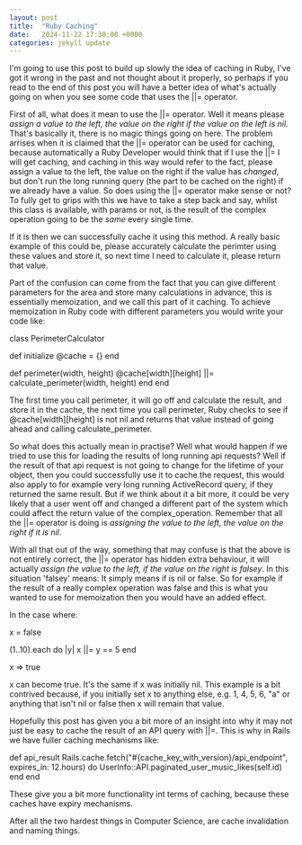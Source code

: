 ```yaml
---
layout: post
title:  "Ruby Caching"
date:   2024-11-22 17:30:00 +0000
categories: jekyll update
---
```


I'm going to use this post to build up slowly the idea of caching in Ruby, I've got it wrong in the past and not thought about it properly, so perhaps if you read to the end of this post you will have a better idea of what's actually going on when you see some code that uses the ||= operator.

First of all, what does it mean to use the ||= operator. Well it means please *assign a value to the left, the value on the right if the value on the left is nil.* That's basically it, there is no magic things going on here. The problem arrises when it is claimed that the ||= operator can be used for caching, because automatically a Ruby Developer would think that if I use the ||= I will get caching, and caching in this way would refer to the fact, please assign a value to the left, the value on the right if the value has *changed*, but don't run the long running query (the part to be cached on the right) if we already have a value. So does using the ||= operator make sense or not? To fully get to grips with this we have to take a step back and say, whilst this class is available, with params or not, is the result of the complex operation going to be the *same* every single time. 

If it is then we can successfully cache it using this method. A really basic example of this could be, please accurately calculate the perimter using these values and store it, so next time I need to calculate it, please return that value.

Part of the confusion can come from the fact that you can give different parameters for the area and store many calculations in advance, this is essentially memoization, and we call this part of it caching. To achieve memoization in Ruby code with different parameters you would write your code like:

class PerimeterCalculator

  def initialize
    @cache = {}
  end

  def perimeter(width, height)
    @cache[width][height] ||= calculate_perimeter(width, height)
  end
end

The first time you call perimeter, it will go off and calculate the result, and store it in the cache, the next time you call perimeter, Ruby checks to see if @cache[width][height] is not nil and returns that value instead of going ahead and calling calculate_perimeter.

So what does this actually mean in practise? Well what would happen if we tried to use this for loading the results of long running api requests? Well if the result of that api request is not going to change for the lifetime of your object, then you could successfully use it to cache the request, this would also apply to for example very long running ActiveRecord query, if they returned the same result. But if we think about it a bit more, it could be very likely that a user went off and changed a different part of the system which could affect the return value of the complex_operation. Remember that all the ||= operator is doing is *assigning the value to the left, the value on the right if it is nil*.

With all that out of the way, something that may confuse is that the above is not entirely correct, the ||= operator has hidden extra behaviour, it will actually *assign the value to the left, if the value on the right is falsey*. In this situation 'falsey' means: It simply means if is nil or false. So for example if the result of a really complex operation was false and this is what you wanted to use for memoization then you would have an added effect.

In the case where:

x = false

(1..10).each do |y|
   x ||= y == 5
end

x => true

x can become true. It's the same if x was initially nil. This example is a bit contrived because, if you initially set x to anything else, e.g. 1, 4, 5, 6, "a" or anything that isn't nil or false then x will remain that value.

Hopefully this post has given you a bit more of an insight into why it may not just be easy to cache the result of an API query with ||=. This is why in Rails we have fuller caching mechanisms like:

def api_result
    Rails.cache.fetch("#{cache_key_with_version}/api_endpoint", expires_in: 12.hours) do
      UserInfo::API.paginated_user_music_likes(self.id)
    end
end

These give you a bit more functionality int terms of caching, because these caches have expiry mechanisms.

After all the two hardest things in Computer Science, are cache invalidation and naming things.